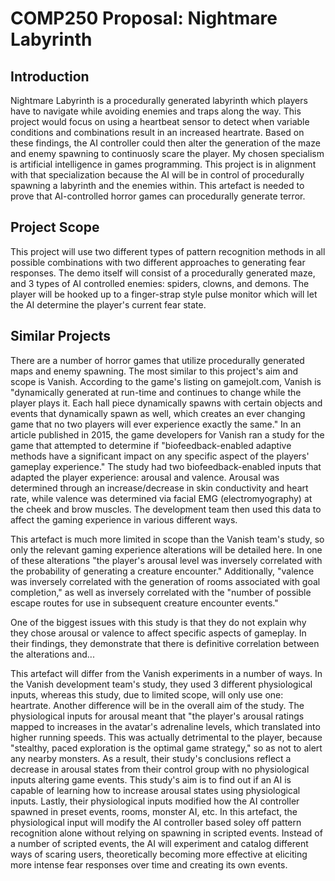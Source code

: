 # COMP250 Proposal: Nightmare Labyrinth

## Introduction
Nightmare Labyrinth is a procedurally generated labyrinth which players have to navigate while avoiding enemies and traps along the way. This project would focus on using a heartbeat sensor to detect when variable conditions and combinations result in an increased heartrate. Based on these findings, the AI controller could then alter the generation of the maze and enemy spawning to continuosly scare the player. My chosen specialism is artificial intelligence in games programming. This project is in alignment with that specialization because the AI will be in control of procedurally spawning a labyrinth and the enemies within. This artefact is needed to prove that AI-controlled horror games can procedurally generate terror.

## Project Scope

This project will use two different types of pattern recognition methods in all possible combinations with two different approaches to generating fear responses. The demo itself will consist of a procedurally generated maze, and 3 types of AI controlled enemies: spiders, clowns, and demons. The player will be hooked up to a finger-strap style pulse monitor which will let the AI determine the player's current fear state.

## Similar Projects

There are a number of horror games that utilize procedurally generated maps and enemy spawning. The most similar to this project's aim and scope is Vanish. According to the game's listing on gamejolt.com, Vanish is "dynamically generated at run-time and continues to change while the player plays it. Each hall piece dynamically spawns with certain objects and events that dynamically spawn as well, which creates an ever changing game that no two players will ever experience exactly the same." In an article published in 2015, the game developers for Vanish ran a study for the game that attempted to determine if "biofeedback-enabled adaptive methods have a significant impact on any specific aspect of the players' gameplay experience." The study had two biofeedback-enabled inputs that adapted the player experience: arousal and valence. Arousal was determined through an increase/decrease in skin conductivity and heart rate, while valence was determined via facial EMG (electromyography) at the cheek and brow muscles. The development team then used this data to affect the gaming experience in various different ways. 

This artefact is much more limited in scope than the Vanish team's study, so only the relevant gaming experience alterations will be detailed here. In one of these alterations "the player's arousal level was inversely correlated with the probability of generating a creature encounter." Additionally, "valence was inversely correlated with the generation of rooms associated with goal completion," as well as inversely correlated with the "number of possible escape routes for use in subsequent creature encounter events." 

One of the biggest issues with this study is that they do not explain why they chose arousal or valence to affect specific aspects of gameplay. In their findings, they demonstrate that there is definitive correlation between the alterations and...

This artefact will differ from the Vanish experiments in a number of ways. In the Vanish development team's study, they used 3 different physiological inputs, whereas this study, due to limited scope, will only use one: heartrate. Another difference will be in the overall aim of the study. The physiological inputs for arousal meant that "the player's arousal ratings mapped to increases in the avatar's adrenaline levels, which translated into higher running speeds. This was actually detrimental to the player, because "stealthy, paced exploration is the optimal game strategy," so as not to alert any nearby monsters. As a result, their study's conclusions reflect a decrease in arousal states from their control group with no physiological inputs altering game events. This study's aim is to find out if an AI is capable of learning how to increase arousal states using physiological inputs. Lastly, their physiological inputs modified how the AI controller spawned in preset events, rooms, monster AI, etc. In this artefact, the physiological input will modify the AI controller based soley off pattern recognition alone without relying on spawning in scripted events. Instead of a number of scripted events, the AI will experiment and catalog different ways of scaring users, theoretically becoming more effective at eliciting more intense fear responses over time and creating its own events. 
